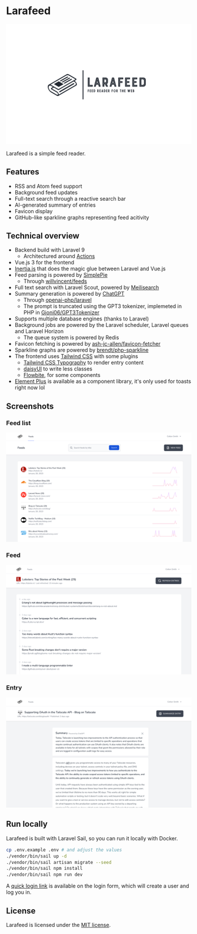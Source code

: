 # Larafeed

<!-- badges -->

![](.github/readme/logo.png)

Larafeed is a simple feed reader.

## Features

- RSS and Atom feed support
- Background feed updates
- Full-text search through a reactive search bar
- AI-generated summary of entries
- Favicon display
- GitHub-like sparkline graphs representing feed acitivity

## Technical overview

- Backend build with Laravel 9
  - Architectured around [Actions](https://laravelactions.com/)
- Vue.js 3 for the frontend
- [Inertia.js](https://inertiajs.com/) that does the magic glue between Laravel and Vue.js
- Feed parsing is powered by [SimplePie](https://github.com/simplepie/simplepie)
  - Through [willvincent/feeds](https://github.com/willvincent/feeds)
- Full text search with Laravel Scout, powered by [Meilisearch](https://github.com/meilisearch/meilisearch)
- Summary generation is powered by [ChatGPT](https://openai.com/blog/chatgpt/)
  - Through [openai-php/laravel](https://github.com/openai-php/laravel)
  - The prompt is truncated using the GPT3 tokenizer, implemeted in PHP in [Gioni06/GPT3Tokenizer](https://github.com/Gioni06/GPT3Tokenizer)
- Supports multiple database engines (thanks to Laravel)
- Background jobs are powered by the Laravel scheduler, Laravel queues and Laravel Horizon
  - The queue system is powered by Redis
- Favicon fetching is powered by [ash-jc-allen/favicon-fetcher](https://github.com/ash-jc-allen/favicon-fetcher)
- Sparkline graphs are powered by [brendt/php-sparkline](https://github.com/brendt/php-sparkline)
- The frontend uses [Tailwind CSS](https://tailwindcss.com/) with some plugins
  - [Tailwind CSS Typography](https://tailwindcss.com/docs/typography-plugin) to render entry content
  - [daisyUI](https://daisyui.com/) to write less classes
  - [Flowbite](https://flowbite.com/), for some components
- [Element Plus](https://element-plus.org/en-US/) is available as a component library, it's only used for toasts right now lol

## Screenshots

### Feed list

![](.github/readme/feeds.png)

### Feed

![](.github/readme/feed.png)

### Entry

![](.github/readme/entry.png)

## Run locally

Larafeed is built with Laravel Sail, so you can run it locally with Docker.

```bash
cp .env.example .env # and adjust the values
./vendor/bin/sail up -d
./vendor/bin/sail artisan migrate --seed
./vendor/bin/sail npm install
./vendor/bin/sail npm run dev
```

A [quick login link](https://github.com/spatie/laravel-login-link) is available on the login form, which will create a user and log you in.

## License

Larafeed is licensed under the [MIT license](LICENSE).
